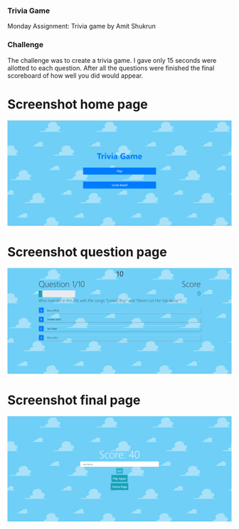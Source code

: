 ### Trivia Game
Monday Assignment: Trivia game by Amit Shukrun



### Challenge

The challenge was to create a trivia game. I gave only 15 seconds were allotted to each question. After all the questions were finished the final scoreboard of how well you did would appear.



# Screenshot home page
![](/quiz-app/images/Screenshot1.jpeg) 

# Screenshot question page
![](/quiz-app/images/Screenshot2.jpeg)

# Screenshot final page
![](/quiz-app/images/Screenshot3.jpeg) 

